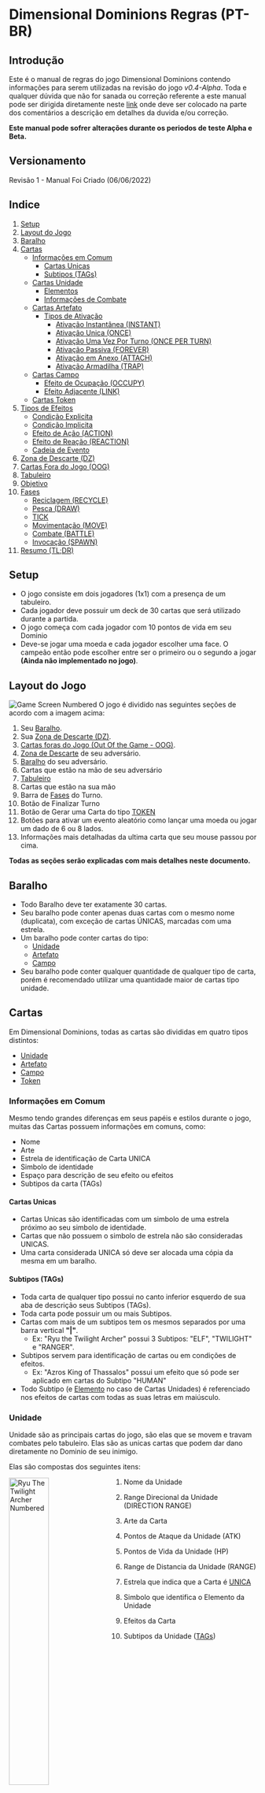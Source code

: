 # Dimensional Dominions Regras (PT-BR)

## Introdução

Este é o manual de regras do jogo Dimensional Dominions contendo informações para serem utilizadas na revisão do jogo _v0.4-Alpha_. Toda e qualquer dúvida que não for sanada ou correção referente a este manual pode ser dirigida diretamente neste
[link](https://github.com/dreamblader/dominion-simulator/issues/new?labels=documentation&title=Duvidas/Correções+Regras+PT-BR&assignees=dreamblader)
onde deve ser colocado na parte dos comentários a descrição em detalhes da duvida e/ou correção.

**Este manual pode sofrer alterações durante os periodos de teste Alpha e Beta.**

## Versionamento

Revisão 1 - Manual Foi Criado (06/06/2022)

## Indice

1. [Setup](#setup)
2. [Layout do Jogo](#layout-do-jogo)
3. [Baralho](#baralho)
4. [Cartas](#cartas)
   - [Informações em Comum](#informações-em-comum)
     - [Cartas Unicas](#cartas-unicas)
     - [Subtipos (TAGs)](#subtipos-tags)
   - [Cartas Unidade](#unidade)
     - [Elementos](#elementos)
     - [Informações de Combate](#informações-de-combate)
   - [Cartas Artefato](#artefato)
     - [Tipos de Ativação](#tipos-de-ativação)
       - [Ativação Instantânea (INSTANT)](#ativação-instantânea-instant)
       - [Ativação Unica (ONCE)](#ativação-unica-once)
       - [Ativação Uma Vez Por Turno (ONCE PER TURN)](#ativação-uma-vez-por-turno-once-per-turn)
       - [Ativação Passiva (FOREVER)](#ativação-passiva-forever)
       - [Ativação em Anexo (ATTACH)](#ativação-em-anexo-attach)
       - [Ativação Armadilha (TRAP)](#ativação-armadilha-trap)
   - [Cartas Campo](#campo)
     - [Efeito de Ocupação (OCCUPY)](#efeito-de-ocupação-occupy)
     - [Efeito Adjacente (LINK)](#efeito-adjacente-link)
   - [Cartas Token](#token)
5. [Tipos de Efeitos](#tipos-de-efeitos)
   - [Condição Explicita](#condição-explicita)
   - [Condição Implicita](#condição-implicita)
   - [Efeito de Ação (ACTION)](#efeito-de-ação-action)
   - [Efeito de Reação (REACTION)](#efeito-de-reação-reaction)
   - [Cadeia de Evento](#cadeia-de-evento)
6. [Zona de Descarte (DZ)](#zona-de-descarte-dz)
7. [Cartas Fora do Jogo (OOG)](#cartas-fora-do-jogo-oog)
8. [Tabuleiro](#tabuleiro)
9. [Objetivo](#objetivo)
10. [Fases](#fases)
    - [Reciclagem (RECYCLE)](#reciclagem-recycle)
    - [Pesca (DRAW)](#pesca-draw)
    - [TICK](#tick)
    - [Movimentação (MOVE)](#movimentação-move)
    - [Combate (BATTLE)](#combate-battle)
    - [Invocação (SPAWN)](#invocação-spawn)
11. [Resumo (TL;DR)](#resumo-tldr)

## Setup

- O jogo consiste em dois jogadores (1x1) com a presença de um tabuleiro.
- Cada jogador deve possuir um deck de 30 cartas que será utilizado durante a partida.
- O jogo começa com cada jogador com 10 pontos de vida em seu Dominio
- Deve-se jogar uma moeda e cada jogador escolher uma face. O campeão então pode escolher entre ser o primeiro ou o segundo a jogar **(Ainda não implementado no jogo)**.

## Layout do Jogo

![Game Screen Numbered](../rules/assets/your_screen_numbered.png "Tela do Jogo")
O jogo é dividido nas seguintes seções de acordo com a imagem acima:

1. Seu [Baralho](#baralho).
2. Sua [Zona de Descarte (DZ)](#zona-de-descarte-dz).
3. [Cartas foras do Jogo (Out Of the Game - OOG)](#cartas-fora-do-jogo-oog).
4. [Zona de Descarte](#zona-de-descarte-dz) de seu adversário.
5. [Baralho](#baralho) do seu adversário.
6. Cartas que estão na mão de seu adversário
7. [Tabuleiro](#tabuleiro)
8. Cartas que estão na sua mão
9. Barra de [Fases](#fases) do Turno.
10. Botão de Finalizar Turno
11. Botão de Gerar uma Carta do tipo [TOKEN](#token)
12. Botões para ativar um evento aleatório como lançar uma moeda ou jogar um dado de 6 ou 8 lados.
13. Informações mais detalhadas da ultima carta que seu mouse passou por cima.

**Todas as seções serão explicadas com mais detalhes neste documento.**

## Baralho

- Todo Baralho deve ter exatamente 30 cartas.
- Seu baralho pode conter apenas duas cartas com o mesmo nome (duplicata), com exceção de cartas ÚNICAS, marcadas com uma estrela.
- Um baralho pode conter cartas do tipo:
  - [Unidade](#unidade)
  - [Artefato](#artefato)
  - [Campo](#campo)
- Seu baralho pode conter qualquer quantidade de qualquer tipo de carta, porém é recomendado utilizar uma quantidade maior de cartas tipo unidade.

## Cartas

Em Dimensional Dominions, todas as cartas são divididas em quatro tipos distintos:

- [Unidade](#unidade)
- [Artefato](#artefato)
- [Campo](#campo)
- [Token](#token)

### **Informações em Comum**

Mesmo tendo grandes diferenças em seus papéis e estilos durante o jogo, muitas das Cartas possuem informações em comuns, como:

- Nome
- Arte
- Estrela de identificação de Carta UNICA
- Simbolo de identidade
- Espaço para descrição de seu efeito ou efeitos
- Subtipos da carta (TAGs)

#### **Cartas Unicas**

- Cartas Unicas são identificadas com um simbolo de uma estrela próximo ao seu simbolo de identidade.
- Cartas que não possuem o simbolo de estrela não são consideradas UNICAS.
- Uma carta considerada UNICA só deve ser alocada uma cópia da mesma em um baralho.

#### **Subtipos (TAGs)**

- Toda carta de qualquer tipo possui no canto inferior esquerdo de sua aba de descrição seus Subtipos (TAGs).
- Toda carta pode possuir um ou mais Subtipos.
- Cartas com mais de um subtipos tem os mesmos separados por uma barra vertical **"|"**.
  - Ex: "Ryu the Twilight Archer" possui 3 Subtipos: "ELF", "TWILIGHT" e "RANGER".
- Subtipos servem para identificação de cartas ou em condições de efeitos.
  - Ex: "Azros King of Thassalos" possui um efeito que só pode ser aplicado em cartas do Subtipo "HUMAN"
- Todo Subtipo (e [Elemento](#elementos) no caso de Cartas Unidades) é referenciado nos efeitos de cartas com todas as suas letras em maiúsculo.

### **Unidade**

Unidade são as principais cartas do jogo, são elas que se movem e travam combates pelo tabuleiro. Elas são as unicas cartas que podem dar dano diretamente no Dominio de seu inimigo.

Elas são compostas dos seguintes itens:

<img align="left" width="40%" style="margin-right:2rem" src="../rules/assets/unity_example.png" alt ='Ryu The Twilight Archer Numbered' title = 'Exemplo de Carta Unidade'>

1. Nome da Unidade
2. Range Direcional da Unidade (DIRECTION RANGE)
3. Arte da Carta
4. Pontos de Ataque da Unidade (ATK)
5. Pontos de Vida da Unidade (HP)
6. Range de Distancia da Unidade (RANGE)
7. Estrela que indica que a Carta é [UNICA](#cartas-unicas)
8. Simbolo que identifica o Elemento da Unidade
9. Efeitos da Carta
10. Subtipos da Unidade ([TAGs](#subtipos-tags))

    <br clear="left"/>

#### **Elementos**

Cartas Unidade podem ser divididas nos seguintes elementos:

- Terra (EARTH)
- Agua (WATER)
- Fogo (FIRE)
- Ar (AIR)
- Gelo (ICE)
- Trovão (THUNDER)
- Vazio (VOID)

Essa identificação é feita através do simbolo de identificação na carta em conjunto com sua cor de fundo. Segue uma imagem com um exemplo de carta de cada elemento:

![Unity Elements Examples](../rules/assets/elements_example.png "Unidades e seus Elementos")

Elementos são usados como identificados das cartas Unidades em conjunto com seus Subtipos ([TAGs](#subtipos-tags))

#### **Informações de Combate**

Cartas Unidade são as unicas cartas que possuem informações para iniciar um combate. Sendo elas:

- Pontos de Ataque (ATK)
- Pontos de Vida (HP)
- Range de Distancia (RANGE)
- Range Direcional (DIRECTION RANGE)

Mais informações de como iniciar um [Combate](#combate) em sua seção .

Caso um efeito de carta afete um de seus status (ou de outras cartas) o mesmo pode especificar o item especifico com sua sigla (ATK, HP ou RANGE), ou colocar todas as informações compactadas no seguinte formato: **"ATK/HP/RANGE"** ou **"ATK/HP"** (nesse caso o RANGE é considerado **ZERO**).

Cartas Unidade que não possuem o status de RANGE visivel, seu RANGE é considerado **ZERO**

### **Artefato**

Artefatos são as cartas que causam efeitos no jogo, podendo alterar o rumo da partida ou causar vantagens e ou desvantagens constantes no jogo.

Elas são compostas dos seguintes itens:

<img align="left" width="40%" style="margin-right:2rem" src="../rules/assets/artifact_example.png" alt ='Divine Sword of the Chosen Card Numbered' title = 'Exemplo de Carta Artefato'>

1. Nome do Artefato
2. Arte da Carta
3. [Tipo de Ativação](#tipos-de-ativação) do Artefato
4. Estrela que indica que a Carta é [UNICA](#cartas-unicas)
5. Simbolo que identifica que a carta é um artefato
6. Efeitos da Carta
7. Subtipos do Artefato ([TAGs](#subtipos-tags))

   <br clear="left"/>

#### **Tipos de Ativação:**

Toda carta Artefato possui um tipo de ativação. Cada tipo é unico e possui suas próprias regras de utilização.

Toda carta Artefato possui apenas um dos seguintes tipos de ativação:

- [Ativação Instantânea (INSTANT)](#ativação-instantânea-instant)
- [Ativação Unica (ONCE)](#ativação-unica-once)
- [Ativação Uma Vez Por Turno (ONCE PER TURN)](#ativação-uma-vez-por-turno-once-per-turn)
- [Ativação Passiva (FOREVER)](#ativação-passiva-forever)
- [Ativação em Anexo (ATTACH)](#ativação-em-anexo-attach)
- [Ativação Armadilha (TRAP)](#ativação-armadilha-trap)

##### **Ativação Instantânea (INSTANT)**

<img align="left" width="40%" style="margin-right:2rem" src="../rules/assets/instant_activation_example.png" alt ='Duel Invitation' title = 'Exemplo de Carta Artefato do Tipo INSTANT'>

- Artefatos do tipo **INSTANT** são considerados cartas instantâneas e podem ser ativadas a QUALQUER MOMENTO DA PARTIDA desde que a condição do efeito da mesma esteja apto para ser ativado.
  - _Exemplo da Imagem: A carta "Duel Invitation" por mais que seja do tipo **INSTANT** possui tipo de efeito de AÇÃO ([ACTION](#efeito-de-ação-action)), ou seja, nesse caso a carta somente pode ser ativada durante o turno do jogador dono da mesma._
- Ao ativa um Artefato **INSTANT** o jogador deve colocar o mesmo VIRADO PARA CIMA em qualquer espaço do campo (sendo vago ou não) e declarar seu efeito.
  - O efeito sera aplicado ou ["contra-atacado"](#efeito-de-reação-reaction) com outra ativação
- Uma vez que o efeito da carta seja aplicado ou negado a carta é mandada instantaneamente para sua zona de descarte ([DZ](#zona-de-descarte-dz))
- O Jogador pode ativar qualquer quantidade de Artefatos do tipo **INSTANT** de sua mão já que sua ativação não é contabilizada como um [SPAWN](#invocação-spawn) de Artefato durante seu turno.
  - Esse é o unico tipo de artefato que burla a contagem de [SPAWN](#invocação-spawn).
  - Esse é o unico tipo de artefato que não pode se alocado com sua face virada para baixo no Tabuleiro.

<br clear="left"/>

##### **Ativação Unica (ONCE)**

<img align="left" width="40%" style="margin-right:2rem" src="../rules/assets/once_activation_example.png" alt ='Book of Forbidden Spells' title = 'Exemplo de Carta Artefato do Tipo ONCE'>

- Artefatos do tipo **ONCE** devem ser colocados em um espaço vago (ou ocupado por um Campo [[FIELD](#campo)] ) durante o turno de [SPAWN](#invocação-spawn) virado para baixo (dormente) ou para acima (ativo).
- Artefatos do tipo **ONCE** contam como 1 [SPAWN](#invocação-spawn) de artefato.
- Uma vez dormente (virada para baixo) a carta pode ser ativada a qualquer momento da partida desde que a condição do efeito da mesma esteja apto para ser ativado.
- Uma vez que o efeito da carta seja aplicado ou negado a carta é mandada instantaneamente para sua zona de descarte ([DZ](#zona-de-descarte-dz))
- Pelo seu nome e ativação, um artefato tipo **ONCE** é uma espécie de artefato **INSTANT** que deve ser invocado corretamente e não é exceção na contagem de invocação.

<br clear="left"/>

##### **Ativação Uma Vez Por Turno (ONCE PER TURN)**

<img align="left" width="40%" style="margin-right:2rem" src="../rules/assets/opt_activation_example.png" alt ='Mark of War' title = 'Exemplo de Carta Artefato do Tipo ONCE PER TURN'>

- Artefatos do tipo **ONCE PER TURN** devem ser colocados em um espaço vago (ou ocupado por um Campo [[FIELD](#campo)] ) durante o turno de [SPAWN](#invocação-spawn) virado para baixo (dormente) ou para acima (ativo).
- Artefatos do tipo **ONCE PER TURN** contam como 1 [SPAWN](#invocação-spawn) de artefato.
- Uma vez dormente (virada para baixo) a carta pode ser ativada a qualquer momento da partida desde que a condição do efeito da mesma esteja apto para ser ativado.
- Uma vez ativado seu efeito a carta recebe um [TICK](#tick) de Cooldown (1 turno) que somente sera retirado no turno de [TICK](#tick) do jogador dono da carta.
- Uma vez ativado o artefato permanece virado para cima no campo e pode ser reativado a qualquer momento desde que:
  - Sua condição de efeito esteja apta para ativar
  - A carta não possua nenhum [TICK](#tick) de COOLDOWN
- Artefatos **ONCE PER TURN** só saem de campo se removidos por outro efeito ou destruidos através de um combate ([BATTLE](#combate-battle))

<br clear="left"/>

##### **Ativação Passiva (FOREVER)**

<img align="left" width="40%" style="margin-right:2rem" src="../rules/assets/forever_activation_example.png" alt ='Sealed Gate' title = 'Exemplo de Carta Artefato do Tipo FOREVER'>

- Artefatos do tipo **FOREVER** devem ser colocados em um espaço vago (ou ocupado por um Campo [[FIELD](#campo)] ) durante o turno de [SPAWN](#invocação-spawn) virado para baixo (dormente) ou para acima (ativo).
- Artefatos do tipo **FOREVER** contam como 1 [SPAWN](#invocação-spawn) de artefato.
- Uma vez dormente (virada para baixo) a carta pode ser ativada a qualquer momento da partida desde que a condição do efeito da mesma esteja apto para ser ativado.
- Uma vez ativado o efeito de um artefato do tipo **FOREVER** a carta permanece virada para cima e o efeito passa se tornar passivo no campo, ou seja, enquanto a carta permanecer no campo seu efeito é uma ocorrencia obrigatória do jogo.
- Artefatos **FOREVER** só saem de campo se removidos por outro efeito ou destruidos através de um combate ([BATTLE](#combate-battle))

<br clear="left"/>

##### **Ativação em Anexo (ATTACH)**

<img align="left" width="40%" style="margin-right:2rem" src="../rules/assets/attach_activation_example.png" alt ='White Flag of Surrender' title = 'Exemplo de Carta Artefato do Tipo ATTACH'>

- Artefatos do tipo **ATTACH** devem ser colocados em anexo a uma outra carta durante o turno de [SPAWN](#invocação-spawn) já ativados (virado para cima).
- Artefatos do tipo **ATTACH** contam como 1 [SPAWN](#invocação-spawn) de artefato.
- Artefatos do tipo **ATTACH** pode ser invocado em anexo a qualquer carta desde que a mesma satisfaça sua condição de efeito.
- Artefatos do tipo **ATTACH** não precisam respeitar a [regra de invocação base ou ponte](#invocação-spawn).
- Uma vez anexado o artefato se move junto com a sua carta principal (caso a mesma possa ser movida).
- Uma vez anexado o artefato é destruido junto de sua carta principal.
- O artefato permanece ativo desde sua invocação.
- Artefatos do tipo **ATTACH** só podem ser re-anexados a outra carta por efeitos externos ou do mesmo.
- Artefatos do tipo **ATTACH** não podem ser alvo de um combate. Carta inimigas só podem declarar um ataque a carta principal

<br clear="left"/>

##### **Ativação Armadilha (TRAP)**

<img align="left" width="40%" style="margin-right:2rem" src="../rules/assets/trap_activation_example.png" alt ='Sealed Rune' title = 'Exemplo de Carta Artefato do Tipo TRAP'>

- Artefatos do tipo **TRAP** devem ser colocados em um espaço vago (ou ocupado por um Campo [[FIELD](#campo)] ) durante o turno de [SPAWN](#invocação-spawn) **somente** virado para baixo (dormente).
- Artefatos do tipo **TRAP** contam como 1 [SPAWN](#invocação-spawn) de artefato.
- Artefatos do tipo **TRAP** só podem ser ativos (virados para cima) quando uma Unidade declarar um ataque contra o artefato dormente (virado para baixo).
- Uma vez ativo o artefato ira afetar a criatura atacante com um efeito adverso.
- Assim que o efeito for aplicado a carta deve ser removida para a Zona de Descarte ([DZ](#zona-de-descarte-dz))

<br clear="left"/>

### **Campo**

Cartas Campo são cartas que afetam os espaços fisicos do Tabuleiro com seus efeitos diferenciados.

Elas são compostas dos seguintes itens:

<img align="left" width="40%" style="margin-right:2rem" src="../rules/assets/field_example.png" alt ='Royal Palace Card Numbered' title = 'Exemplo de Carta Campo'>

1. Nome do Campo
2. Arte da Carta
3. Estrela que indica que a Carta é [UNICA](#cartas-unicas)
4. Simbolo que identifica que a carta é um campo
5. Efeito de Ocupação do Campo ([OCCUPY](#efeito-de-ocupação-occupy))
6. Efeito de Carta Adjacente ao Campo ([LINK](#efeito-adjacente-link))
7. Subtipos do Campo ([TAGs](#subtipos-tags))

   <br clear="left"/>

- Cartas Campo são as unicas cartas do jogo que podem ser ocupadas fisicamente por outra carta Unidade ou Artefato naturalmente.
- Qualquer Carta que se adeque a ser Invocada (SPAWN) em um espaço ja ocupado por um Campo pode ser Invocada ocupando o mesmo, isso não é valido para outra Carta do Tipo Campo
  - 2 Campos não podem ocupar o mesmo espaço.
- Cartas Campo são consideradas NEUTRAS, ou seja, se uma carta adversário esteja próxima ao seu campo e o efeito do mesmo a beneficia por sua proximidade, ela recebe o beneficio.
- Cartas Campo possuem dois efeitos distintos chamados de Efeito de Ocupação ([OCCUPY](#efeito-de-ocupação-occupy)) e Efeito Adjacente ([LINK](#efeito-adjacente-link)).

#### **Efeito de Ocupação (OCCUPY)**

- Um efeito de ocupação ocorre somente a carta que esteja posicionada acima da Carta Campo.
- Cartas que ocupam o Campo fisicamente também são sujeitas a efeito adjacente ([LINK](#efeito-adjacente-link))

<p align="center">
<img src="../rules/assets/field_occupy_example.png" alt ='Unity on Top of Field Card' title = 'Exemplo de Carta Ocupando um Campo'>
</p>

- Cartas que ocupam um campo recebem um "F" no canto superior esquerdo de seu retrato
- Passar o mouse sobre o "F" revela o campo que a carta esta ocupando na aba de informações ([13](#layout-do-jogo))

_Exemplo da Imagem: A carta "Azros The King of Thassalos" ocupa o Campo "Royal Palace", logo ela pega o efeito de Ocupação e faz com que o Campo aplique +2/+2 para qualquer carta adjacente que seja do elemento terra (EARTH). Como ela também recebe o efeito de Link a prórpia carta recebe +2/+2 por ser do subtipo ROYAL._

#### **Efeito Adjacente (LINK)**

- Um efeito adjacente somente ocorre as cartas que estão em um dos 8 espaços adjacentes a Carta Campo.
- Esse efeito tambem se aplica a Carta que Ocupa o Campo (OCCUPY).

<p align="center">
<img src="../rules/assets/field_link_example.png" alt ='Unity Next to Field Card' title = 'Exemplo de Carta Adjacente a um Campo'>
</p>

_Exemplo da Imagem: A carta "Azros The King of Thassalos" esta adjacente ao canto superior esquerdo do Campo "Royal Palace", logo ela recebe o efeito de Link recebendo +2/+2 por ser do subtipo ROYAL. Caso outra carta do Subtipo ROYAL do Elemento terra (EARTH) ocupasse o Campo, "Azros" não ganharia +4/+4 pelo efeito de LINK, já que o mesmo especifica que o efeito em si não se acumula com o do OCCUPY._

### **Token**

<img align="left" width="40%" style="margin-right:2rem" src="../rules/assets/token_example.png" alt ='Generic Unit Token Card' title = 'Exemplo de Carta Token'>

Cartas do Tipo Token podem ser variantes dos três tipos citados:

- Unidade
- Artefato
- Campo

Cartas Token são podem ser geradas a partir de outra Carta.

Cartas que geram Tokens são chamadas de Cartas Geradoras ou Cartas Pai.

Cartas do tipo Token só podem ser geradas no Tabuleiro e não podem ser colocadas no Baralho ou na Mão do jogador. Caso algum efeito faça o Token ser movido para outro local fora do Tabuleiro (Baralho, Mão e etc) o Token é removido do Jogo.

Cartas Geradoras devem especificar o Tipo, Subtipo, Informações de Combate e qualquer outra informação da carta Token. Ex: "Army of Thassalos" especifica que vai criar uma carta do Subtipo SOLDIER com 1 de ATK e 1 de HP do Elemento Terra.

Caso a carta Geradora não especifique uma informação de seu Token é assumido que o Token herda essa informação do Pai. Ex: Um SOLDIER Token criado por "Army of Thassalos" aponta para a mesma direção (DIRECTION RANGE) que sua carta geradora.

<br clear="left"/>

## Tipos de Efeitos

Toda carta possui uma seção somente para descrição do seu efeito.

Toda descrição de efeito é formatada da seguinte maneira:

> **[CONDIÇÃO IMPLICITA:](#condição-implicita)**
>
> **[CONDIÇÃO EXPLICITA:](#condição-explicita)**
>
> **TIPO DE EFEITO [ACTION](#efeito-de-ação-action) OU [REACTION](#efeito-de-reação-reaction):**
>
> Efeito que deve ser aplicado se condição acima for satisfeita

Toda condição deve se encontrar em **negrito** e pode especificar uma condição explicita, implicita ou um conjunto de ambas.

Logo abaixo deve se encontrar o tipo de efeito. **Caso o Tipo de efeito não for especificado, é considerado que a carta possua os 2 tipos [ACTION](#efeito-de-ação-action) e [REACTION](#efeito-de-reação-reaction) de efeito**

### **Condição Explicita**

- Condição que descreve explicitamente o que deve acontecer durante a partida para o efeito poder ser aplicado
- Geralmente começa com **IF**
- _Ex: A Carta "Divine Sword of the Chosen" possui a seguinte condição explicita: **IF the attached unity is destroyed:**. Ou seja, se a unidade com esta carta anexada for destruida, o efeito abaixo desta condição deve ser aplicado._
- Efeitos de condições explicitas são considerados **OBRIGATÓRIOS** e devem ser resolvidos assim que a condição for satisfeita.

### **Condição Implicita**

- Condição que descreve uma fase do turno em que o efeito pode ser aplicado, ou o [tipo de efeito](#efeito-de-ação-action).
- Ela pode ser descrita como as fases do jogo:
  - [DRAW](#pesca-draw)
  - [TICK](#tick)
  - [MOVE](#movimentação-move)
  - [BATTLE](#combate-battle)
  - [SPAW](#invocação-spawn)
- O efeito com uma fase do jogo descrita só pode ser ativado durante o periodo da mesma descrita pela carta.
  - Isso se aplica na fase do dono da carta ou de seu adversário, a não ser que a carta especifique o [tipo de efeito](#efeito-de-ação-action).
- Efeitos de condições implicitas são **OPCIONAIS** com exceção dos efeitos de turno [**TICK**](#tick) que devem ocorrer toda fase de [TICK](#tick) para todas as cartas **somente pertencentes ao dono do turno**.

### **Efeito de Ação (ACTION)**

O efeito de Ação (ACTION) é considerado um **tipo de efeito** que:

- Pode ser somente aplicado durante o turno do dono da carta com o efeito
- Esse tipo de efeito só pode ser aplicado para iniciar uma cadeia de eventos, ou seja, não pode ser usado como uma resposta a outro efeito.
- Uma vez usado o efeito é iniciado uma cadeia de evento.

### **Efeito de Reação (REACTION)**

O efeito de Reação (REACTION) é considerado um **tipo de efeito** que:

- Pode ser somente aplicado em resposta a uma AÇÃO como mover, batalhar, invocar ou até mesmo um efeito de tipo ACTION
- Esse tipo de efeito só pode ser aplicado durante uma cadeia de eventos.
- Uma Reação pode ser usada em resposta a uma Ação do próprio usuário desde que o adversário não tenha uma resposta disponivel.

### **Cadeia de Evento**

Toda ação de efeitos tipo [ACTION](#efeito-de-ação-action) ou ações durante o turno cria uma cadeia de evento. Uma vez criada a cadeia pode ser respondida por efeitos do tipo [REACTION](#efeito-de-reação-reaction). Essas reações podem ser respondidas com mais efeitos do tipo [REACTION](#efeito-de-reação-reaction) criando uma pilha de efeitos que só é resolvida assim que não há mais resposta dos dois lados do jogo.

Uma vez criado uma ação o adversário tem a prioridade de responder com uma reação, caso não for possivel, o próprio usuário que iniciou a ação pode responder a si mesmo.

Uma vez respondida uma ação ou reação a prioridade da próxima resposta troca para o jogador que não respondeu o ultimo evento.

Uma vez que não há respostas de ambos os jogadores, todos os eventos são resolvidos da ultima resposta até chegar na ação iniciadora da cadeia.

Uma vez que a cadeia de evento se acabou, o jogador dono do turno pode então fazer outra ação.

É considerado uma ação os seguintes gestos:

- Pescar uma ou varias Cartas
  - Efeitos de pescar multiplas cartas de uma vez é considerado UMA unica ação (isso conta com a pesca de inicio de turno ([DRAW](#pesca-draw)))
- Mover uma carta no Tabuleiro
  - Cartas que se movem mais de um espaço ainda contam como uma ação de movimento
  - Cartas que podem ser movidas 2 ou mais vezes SEPARADAMENTE no mesmo turno contam como uma nova ação toda a vez que o usuario escolha mover a carta novamente.
- Batalhar contra uma carta no Tabuleiro
  - Cartas que podem declarar Batalhas multiplas vezes, cada declaração é considerada como uma ação nova.
- Ativar um efeito do tipo [**ACTION**](#efeito-de-ação-action) ou efeito sem um tipo (que é considerado um efeito hibrido)
- Invocar uma Carta

## Zona de Descarte (DZ)

- Todas as cartas destruidas ou descartadas durante o jogo devem ser colocadas na sua Zona de Descarte (DZ).
- Todas as cartas no DZ são de conhecimento publico dos jogadores.
  - Qualquer jogador pode verificar quais e quantas cartas se encontram em seu DZ ou no DZ de seu adversário.
- Cartas que por algum efeito externo trocaram de controle para seu adversário ou vice-versa quando destruidas são alocadas no DZ de seu jogador original.

## Cartas fora do Jogo (OOG)

- Toda as cartas que por algum efeito próprio ou externo forem removidas completamente do jogo devem ser colocadas neste espaço.
- Todas as cartas alocadas no OOG são de conhecimento publico.
- Cartas no OGG possuem uma borda colorida que sinaliza seu jogador original.
  - Vermelho: Adversário
  - Azul: Sua
- Uma vez que a carta é alocada neste espaço ela esta completamente **FORA DO JOGO**. Nenhum efeito pode ou deve afeta-la, nenhum efeito pode ou deve move-la desse espaço.
  - Existe um botão para realocar a carta do OOG no DZ em caso de missclick.

## Tabuleiro

O Tabuleiro é composto da seguinte maneira:

![Board](../rules/assets/board.png "Tabuleiro do Jogo")

Dominio é o ponto principal de cada jogador, ele não deve ser preenchido com nenhuma carta e ele diz o numero de pontos de vida restantes do jogador.

Todo jogador começa no Dominio de cor azul e seu adversário no vermelho.

Fisicamente cada jogador ficaria em um lado oposto da mesa onde cada um ficaria de frente para um Far-End diferente, fazendo com que as cartas de seu adversário fiquem de cabeça para baixo em sua perspectiva. Isto é feito automaticamente na versão digital.

Por este motivo é relativo chamar um Far-End ou Main-End de Norte ou Sul, pois o Far-End Norte na sua perspectiva seria o Far-End Sul na perspectiva do jogador adversário.

## Objetivo

O jogador que reduzir a vida do Dominio de seu adverário a **ZERO** é considerado o vencedor.

O jogador pode declarar um ataque contra o Dominio de seu adversário se:

- Possuir uma carta do tipo unidade nas zonas adjacentes do Dominio de seu adversário (zonas coloridas).
- Cartas unidades com ataque a distancia não podem atacar o dominio a distancia, elas tambem devem respeitar a regra acima.
- Cartas unidades que se encontra na zona adjacente podem atacar o Dominio mesmo que seu campo direcional não aponte para a localização fisica do Dominio.

Uma vez declarado o ataque os pontos de vida do Dominio serão reduzidos pelo tanto de ataque da carta que o declarou.

Se o jogador estiver sem recursos para continuar o jogo (sem cartas no tabuleiro, sem cartas no baralho, sem cartas na mão) ele é declarado derrotado automaticamente.

Caso o jogo entre num empasse em que ambos os jogadores não conseguem sair do estado atual (cartas não conseguem se mover, atacar e ser invocadas no tabuleiro). O jogo é considerado um **EMPATE**.

## Fases

O jogo é dividido em 6 fases. Sendo 5 fases recorrentes durante toda a partida e uma que só ocorre concorrentemente no primeiro turno do jogo.

Toda vez que o jogador termina seu turno seu adversário deve percorrer as mesmas fases até o final do seu turno.

As fases **DEVEM SER PERCORRIDAS EM ORDEM**. Se um usuário decidir batalhar com uma de suas cartas ele não pode mais mover outras cartas que não foram movidas neste turno, pois ele pulou essa fase quando decidiu declarar um ataque.

As fases em um turno são corridas na seguinte ordem:

0. RECYCLE
1. DRAW
2. TICK
3. MOVE
4. BATTLE
5. SPAWN

### **Reciclagem (RECYCLE)**

TODO

### **Pesca (Draw)**

TODO

### **TICK**

TODO

### **Movimentação (MOVE)**

TODO

### **Combate (BATTLE)**

TODO

### **Invocação (SPAWN)**

TODO

## **Resumo (TL;DR)**

TODO
